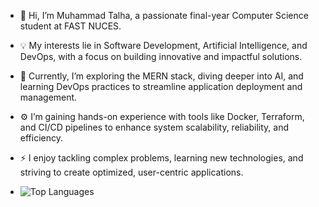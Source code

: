 - 👋 Hi, I’m Muhammad Talha, a passionate final-year Computer Science student at FAST NUCES.

- 💡 My interests lie in Software Development, Artificial Intelligence, and DevOps, with a focus on building innovative and impactful solutions.

- 🌱 Currently, I’m exploring the MERN stack, diving deeper into AI, and learning DevOps practices to streamline application deployment and management.

- ⚙️ I’m gaining hands-on experience with tools like Docker, Terraform, and CI/CD pipelines to enhance system scalability, reliability, and efficiency.

- ⚡ I enjoy tackling complex problems, learning new technologies, and striving to create optimized, user-centric applications.


- ![Top Languages](https://github-readme-stats.vercel.app/api/top-langs/?username=MTalha641&layout=compact&theme=radical)
  




<!---
MTalha641/MTalha641 is a ✨ special ✨ repository because its `README.md` (this file) appears on your GitHub profile.
You can click the Preview link to take a look at your changes.
--->
